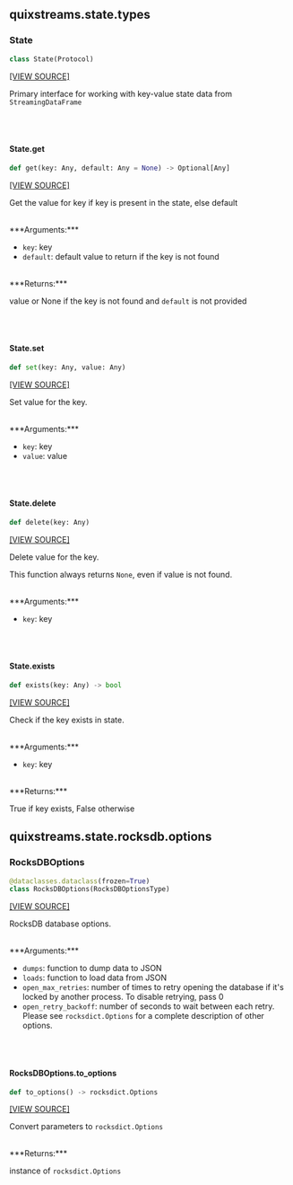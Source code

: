 <a id="quixstreams.state.types"></a>

## quixstreams.state.types

<a id="quixstreams.state.types.State"></a>

### State

```python
class State(Protocol)
```

[[VIEW SOURCE]](https://github.com/quixio/quix-streams/blob/e4fe9845a6b3ae9985af686f3d54f5c78074c770/quixstreams/state/types.py#L136)

Primary interface for working with key-value state data from `StreamingDataFrame`

<a id="quixstreams.state.types.State.get"></a>

<br><br>

#### State.get

```python
def get(key: Any, default: Any = None) -> Optional[Any]
```

[[VIEW SOURCE]](https://github.com/quixio/quix-streams/blob/e4fe9845a6b3ae9985af686f3d54f5c78074c770/quixstreams/state/types.py#L141)

Get the value for key if key is present in the state, else default


<br>
***Arguments:***

- `key`: key
- `default`: default value to return if the key is not found


<br>
***Returns:***

value or None if the key is not found and `default` is not provided

<a id="quixstreams.state.types.State.set"></a>

<br><br>

#### State.set

```python
def set(key: Any, value: Any)
```

[[VIEW SOURCE]](https://github.com/quixio/quix-streams/blob/e4fe9845a6b3ae9985af686f3d54f5c78074c770/quixstreams/state/types.py#L151)

Set value for the key.


<br>
***Arguments:***

- `key`: key
- `value`: value

<a id="quixstreams.state.types.State.delete"></a>

<br><br>

#### State.delete

```python
def delete(key: Any)
```

[[VIEW SOURCE]](https://github.com/quixio/quix-streams/blob/e4fe9845a6b3ae9985af686f3d54f5c78074c770/quixstreams/state/types.py#L159)

Delete value for the key.

This function always returns `None`, even if value is not found.


<br>
***Arguments:***

- `key`: key

<a id="quixstreams.state.types.State.exists"></a>

<br><br>

#### State.exists

```python
def exists(key: Any) -> bool
```

[[VIEW SOURCE]](https://github.com/quixio/quix-streams/blob/e4fe9845a6b3ae9985af686f3d54f5c78074c770/quixstreams/state/types.py#L168)

Check if the key exists in state.


<br>
***Arguments:***

- `key`: key


<br>
***Returns:***

True if key exists, False otherwise

<a id="quixstreams.state.rocksdb.options"></a>

## quixstreams.state.rocksdb.options

<a id="quixstreams.state.rocksdb.options.RocksDBOptions"></a>

### RocksDBOptions

```python
@dataclasses.dataclass(frozen=True)
class RocksDBOptions(RocksDBOptionsType)
```

[[VIEW SOURCE]](https://github.com/quixio/quix-streams/blob/e4fe9845a6b3ae9985af686f3d54f5c78074c770/quixstreams/state/rocksdb/options.py#L25)

RocksDB database options.


<br>
***Arguments:***

- `dumps`: function to dump data to JSON
- `loads`: function to load data from JSON
- `open_max_retries`: number of times to retry opening the database
if it's locked by another process. To disable retrying, pass 0
- `open_retry_backoff`: number of seconds to wait between each retry.
Please see `rocksdict.Options` for a complete description of other options.

<a id="quixstreams.state.rocksdb.options.RocksDBOptions.to_options"></a>

<br><br>

#### RocksDBOptions.to\_options

```python
def to_options() -> rocksdict.Options
```

[[VIEW SOURCE]](https://github.com/quixio/quix-streams/blob/e4fe9845a6b3ae9985af686f3d54f5c78074c770/quixstreams/state/rocksdb/options.py#L53)

Convert parameters to `rocksdict.Options`


<br>
***Returns:***

instance of `rocksdict.Options`

